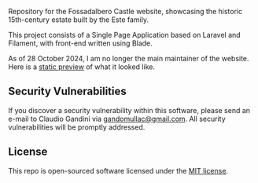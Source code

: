 Repository for the Fossadalbero Castle website, showcasing the historic 15th-century estate built by the Este family.

This project consists of a Single Page Application based on Laravel and Filament, with front-end written using Blade.

As of 28 October 2024, I am no longer the main maintainer of the website. Here is a [static preview](https://github.com/gandomullac/castellofossadalbero/blob/master/github/websitepreview_2024-10-28.jpg) of what it looked like.

## Security Vulnerabilities

If you discover a security vulnerability within this software, please send an e-mail to Claudio Gandini via [gandomullac@gmail.com](mailto:gandomullac@gmail.com). All security vulnerabilities will be promptly addressed.

## License

This repo is open-sourced software licensed under the [MIT license](https://opensource.org/licenses/MIT).

